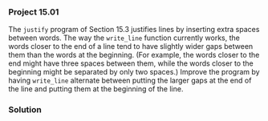### Project 15.01

The `justify` program of Section 15.3 justifies lines by inserting extra spaces
between words. The way the `write_line` function currently works, the words
closer to the end of a line tend to have slightly wider gaps between them than
the words at the beginning. (For example, the words closer to the end might have
three spaces between them, while the words closer to the beginning might be
separated by only two spaces.) Improve the program by having `write_line`
alternate between putting the larger gaps at the end of the line and putting
them at the beginning of the line.

### Solution


